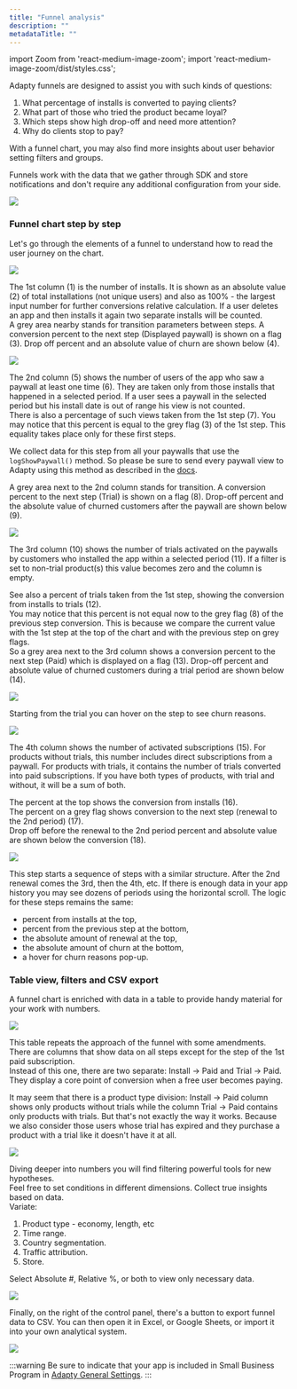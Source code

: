 ```yaml
---
title: "Funnel analysis"
description: ""
metadataTitle: ""
---
```


import Zoom from 'react-medium-image-zoom';
import 'react-medium-image-zoom/dist/styles.css';

Adapty funnels are designed to assist you with such kinds of questions:

1. What percentage of installs is converted to paying clients?
2. What part of those who tried the product became loyal?
3. Which steps show high drop-off and need more attention?
4. Why do clients stop to pay?

With a funnel chart, you may also find more insights about user behavior setting filters and groups.   

Funnels work with the data that we gather through SDK and store notifications and don't require any additional configuration from your side.


<Zoom>
  <img src={require('./img/10c99f9-CleanShot_2022-06-24_at_10.08.53.webp').default}
  style={{
    border: '1px solid #727272', /* border width and color */
    width: '700px', /* image width */
    display: 'block', /* for alignment */
    margin: '0 auto' /* center alignment */
  }}
/>
</Zoom>





### Funnel chart step by step

Let's go through the elements of a funnel to understand how to read the user journey on the chart.


<Zoom>
  <img src={require('./img/ed5bf5d-CleanShot_2022-06-23_at_09.36.49.webp').default}
  style={{
    border: '1px solid #727272', /* border width and color */
    width: '700px', /* image width */
    display: 'block', /* for alignment */
    margin: '0 auto' /* center alignment */
  }}
/>
</Zoom>





The 1st column (1) is the number of installs. It is shown as an absolute value (2) of total installations (not unique users) and also as 100% - the largest input number for further conversions relative calculation. If a user deletes an app and then installs it again two separate installs will be counted.  
A grey area nearby stands for transition parameters between steps. A conversion percent to the next step (Displayed paywall) is shown on a flag (3). Drop off percent and an absolute value of churn are shown below (4).


<Zoom>
  <img src={require('./img/00416f9-CleanShot_2022-06-23_at_14.02.06.webp').default}
  style={{
    border: '1px solid #727272', /* border width and color */
    width: '700px', /* image width */
    display: 'block', /* for alignment */
    margin: '0 auto' /* center alignment */
  }}
/>
</Zoom>





The 2nd column (5) shows the number of users of the app who saw a paywall at least one time (6). They are taken only from those installs that happened in a selected period. If a user sees a paywall in the selected period but his install date is out of range his view is not counted.  
There is also a percentage of such views taken from the 1st step (7). You may notice that this percent is equal to the grey flag (3) of the 1st step. This equality takes place only for these first steps.

We collect data for this step from all your paywalls that use the `logShowPaywall()` method. So please be sure to send every paywall view to Adapty using this method as described in the [docs](present-remote-config-paywalls#track-paywall-view-events).  

A grey area next to the 2nd column stands for transition. A conversion percent to the next step (Trial) is shown on a flag (8). Drop-off percent and the absolute value of churned customers after the paywall are shown below (9). 


<Zoom>
  <img src={require('./img/fb11650-CleanShot_2022-06-23_at_15.54.32.webp').default}
  style={{
    border: '1px solid #727272', /* border width and color */
    width: '700px', /* image width */
    display: 'block', /* for alignment */
    margin: '0 auto' /* center alignment */
  }}
/>
</Zoom>





The 3rd column (10) shows the number of trials activated on the paywalls by customers who installed the app within a selected period (11). If a filter is set to non-trial product(s) this value becomes zero and the column is empty. 

See also a percent of trials taken from the 1st step, showing the conversion from installs to trials (12).  
You may notice that this percent is not equal now to the grey flag (8) of the previous step conversion. This is because we compare the current value with the 1st step at the top of the chart and with the previous step on grey flags.  
So a grey area next to the 3rd column shows a conversion percent to the next step (Paid) which is displayed on a flag (13). Drop-off percent and absolute value of churned customers during a trial period are shown below (14).


<Zoom>
  <img src={require('./img/7b88909-CleanShot_2022-06-23_at_15.54.32_-_2.webp').default}
  style={{
    border: '1px solid #727272', /* border width and color */
    width: '700px', /* image width */
    display: 'block', /* for alignment */
    margin: '0 auto' /* center alignment */
  }}
/>
</Zoom>





Starting from the trial you can hover on the step to see churn reasons.


<Zoom>
  <img src={require('./img/df40d2f-CleanShot_2022-06-23_at_17.36.08.webp').default}
  style={{
    border: '1px solid #727272', /* border width and color */
    width: '700px', /* image width */
    display: 'block', /* for alignment */
    margin: '0 auto' /* center alignment */
  }}
/>
</Zoom>





The 4th column shows the number of activated subscriptions (15). For products without trials, this number includes direct subscriptions from a paywall. For products with trials, it contains the number of trials converted into paid subscriptions. If you have both types of products, with trial and without, it will be a sum of both. 

The percent at the top shows the conversion from installs (16).  
The percent on a grey flag shows conversion to the next step (renewal to the 2nd period) (17).  
Drop off before the renewal to the 2nd period percent and absolute value are shown below the conversion (18).


<Zoom>
  <img src={require('./img/d13bf9b-CleanShot_2022-06-23_at_15.54.32-3.webp').default}
  style={{
    border: '1px solid #727272', /* border width and color */
    width: '700px', /* image width */
    display: 'block', /* for alignment */
    margin: '0 auto' /* center alignment */
  }}
/>
</Zoom>





This step starts a sequence of steps with a similar structure. After the 2nd renewal comes the 3rd, then the 4th, etc. If there is enough data in your app history you may see dozens of periods using the horizontal scroll. The logic for these steps remains the same:

- percent from installs at the top, 
- percent from the previous step at the bottom, 
- the absolute amount of renewal at the top, 
- the absolute amount of churn at the bottom,
- a hover for churn reasons pop-up. 

### Table view, filters and CSV export

A funnel chart is enriched with data in a table to provide handy material for your work with numbers. 


<Zoom>
  <img src={require('./img/4787aff-CleanShot_2022-06-23_at_21.01.44.webp').default}
  style={{
    border: '1px solid #727272', /* border width and color */
    width: '700px', /* image width */
    display: 'block', /* for alignment */
    margin: '0 auto' /* center alignment */
  }}
/>
</Zoom>





This table repeats the approach of the funnel with some amendments.  
There are columns that show data on all steps except for the step of the 1st paid subscription.  
Instead of this one, there are two separate: Install -> Paid and Trial -> Paid. They display a core point of conversion when a free user becomes paying.

It may seem that there is a product type division: Install -> Paid column shows only products without trials while the column Trial -> Paid contains only products with trials. But that's not exactly the way it works. Because we also consider those users whose trial has expired and they purchase a product with a trial like it doesn't have it at all.


<Zoom>
  <img src={require('./img/a9bcbc7-CleanShot_2022-06-23_at_21.29.12.webp').default}
  style={{
    border: '1px solid #727272', /* border width and color */
    width: '700px', /* image width */
    display: 'block', /* for alignment */
    margin: '0 auto' /* center alignment */
  }}
/>
</Zoom>





Diving deeper into numbers you will find filtering powerful tools for new hypotheses.  
Feel free to set conditions in different dimensions. Collect true insights based on data.  
Variate: 

1. Product type - economy, length, etc
2. Time range. 
3. Country segmentation.
4. Traffic attribution.
5. Store.

Select Absolute #, Relative %, or both to view only necessary data.


<Zoom>
  <img src={require('./img/1475e42-CleanShot_2022-06-23_at_21.50.33_-2.webp').default}
  style={{
    border: '1px solid #727272', /* border width and color */
    width: '700px', /* image width */
    display: 'block', /* for alignment */
    margin: '0 auto' /* center alignment */
  }}
/>
</Zoom>





Finally, on the right of the control panel, there's a button to export funnel data to CSV. You can then open it in Excel, or Google Sheets, or import it into your own analytical system.


<Zoom>
  <img src={require('./img/ff23846-CleanShot_2022-06-23_at_22.15.49.webp').default}
  style={{
    border: '1px solid #727272', /* border width and color */
    width: '700px', /* image width */
    display: 'block', /* for alignment */
    margin: '0 auto' /* center alignment */
  }}
/>
</Zoom>





:::warning
Be sure to indicate that your app is included in Small Business Program in [Adapty General Settings](https://app.adapty.io/settings/general).
:::